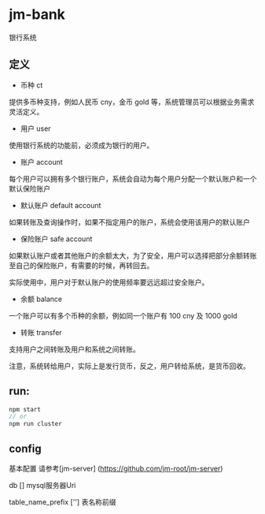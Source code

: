 # jm-bank

银行系统

## 定义

- 币种 ct

提供多币种支持，例如人民币 cny，金币 gold 等，系统管理员可以根据业务需求灵活定义。

- 用户 user

使用银行系统的功能前，必须成为银行的用户。

- 账户 account

每个用户可以拥有多个银行账户，系统会自动为每个用户分配一个默认账户和一个默认保险账户

- 默认账户 default account

如果转账及查询操作时，如果不指定用户的账户，系统会使用该用户的默认账户

- 保险账户 safe account

如果默认账户或者其他账户的余额太大，为了安全，用户可以选择把部分余额转账至自己的保险账户，有需要的时候，再转回去。

实际使用中，用户对于默认账户的使用频率要远远超过安全账户。

- 余额 balance

一个账户可以有多个币种的余额，例如同一个账户有 100 cny 及 1000 gold

- 转账 transfer

支持用户之间转账及用户和系统之间转账。

注意，系统转给用户，实际上是发行货币，反之，用户转给系统，是货币回收。

## run:

```javascript
npm start
// or
npm run cluster
```

## config

基本配置 请参考[jm-server] (https://github.com/jm-root/jm-server)

db [] mysql服务器Uri

table_name_prefix [''] 表名称前缀
